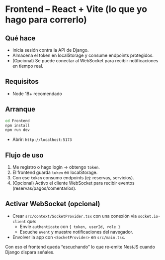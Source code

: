 # Frontend – React + Vite (lo que yo hago para correrlo)

## Qué hace
- Inicia sesión contra la API de Django.
- Almacena el token en localStorage y consume endpoints protegidos.
- (Opcional) Se puede conectar al WebSocket para recibir notificaciones en tiempo real.

## Requisitos
- Node 18+ recomendado

## Arranque
```bash
cd Frontend
npm install
npm run dev
```
- Abrir: `http://localhost:5173`

## Flujo de uso
1) Me registro o hago login → obtengo `token`.
2) El frontend guarda `token` en localStorage.
3) Con ese `token` consumo endpoints (ej: reservas, servicios).
4) (Opcional) Activo el cliente WebSocket para recibir eventos (reservas/pagos/comentarios).

## Activar WebSocket (opcional)
- Crear `src/context/SocketProvider.tsx` con una conexión via `socket.io-client` que:
  - Envíe `authenticate` con `{ token, userId, role }`
  - Escuche `event` y muestre notificaciones del navegador.
- Envolver la app con `<SocketProvider>` en `src/main.tsx`.

Con eso el frontend queda “escuchando” lo que re-emite NestJS cuando Django dispara señales.
